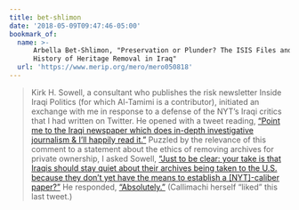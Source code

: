 ```yaml
---
title: bet-shlimon
date: '2018-05-09T09:47:46-05:00'
bookmark_of:
  name: >-
      Arbella Bet-Shlimon, "Preservation or Plunder? The ISIS Files and a
      History of Heritage Removal in Iraq"
  url: 'https://www.merip.org/mero/mero050818'
---
```

>  Kirk H. Sowell, a consultant who publishes the risk newsletter Inside Iraqi Politics (for which Al-Tamimi is a contributor), initiated an exchange with me in response to a defense of the NYT’s Iraqi critics that I had written on Twitter. He opened with a tweet reading, [“Point me to the Iraqi newspaper which does in-depth investigative journalism & I’ll happily read it.”](https://twitter.com/UticaRisk/status/984118336345837568) Puzzled by the relevance of this comment to a statement about the ethics of removing archives for private ownership, I asked Sowell, [“Just to be clear: your take is that Iraqis should stay quiet about their archives being taken to the U.S. because they don’t yet have the means to establish a [NYT]-caliber paper?”](https://twitter.com/abshlimon/status/984121734910509056) He responded, [“Absolutely.”](https://twitter.com/UticaRisk/status/984349034147172352) (Callimachi herself “liked” this last tweet.)
